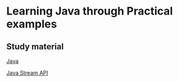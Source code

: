 # Learning Java through Practical examples

## Study material

[Java](https://www.w3schools.com/java/java_intro.asp)

[Java Stream API](https://docs.oracle.com/javase/8/docs/api/java/util/stream/package-summary.html)

